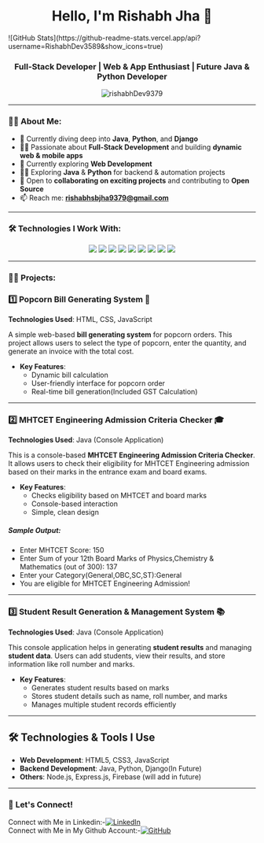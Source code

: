 <h1 align="center">Hello, I'm Rishabh Jha 👋</h1>
![GitHub Stats](https://github-readme-stats.vercel.app/api?username=RishabhDev3589&show_icons=true)
<h3 align="center">Full-Stack Developer | Web & App Enthusiast | Future Java & Python Developer </h3>

<p align="center">
  <img src="https://komarev.com/ghpvc/?username=rishabhDev9379&label=Profile%20views&color=0e75b6&style=flat" alt="rishabhDev9379" />
</p>

---

### 👨‍💻 About Me:
- 🌱 Currently diving deep into **Java**, **Python**, and **Django**
- 👨‍💻 Passionate about **Full-Stack Development** and building **dynamic web & mobile apps**
- 📱 Currently exploring **Web Development**
- 🧑‍💻 Exploring **Java** & **Python** for backend & automation projects
- 🤝 Open to **collaborating on exciting projects** and contributing to **Open Source**
- 📫 Reach me: **rishabhsbjha9379@gmail.com**

---

### 🛠️ **Technologies I Work With:**

<p align="center">
  <img src="https://img.shields.io/badge/HTML5-E34F26?style=flat&logo=html5&logoColor=white" />
  <img src="https://img.shields.io/badge/CSS3-1572B6?style=flat&logo=css3&logoColor=white" />
  <img src="https://img.shields.io/badge/JavaScript-F7DF1E?style=flat&logo=javascript&logoColor=black" />
  <img src="https://img.shields.io/badge/React-20232A?style=flat&logo=react&logoColor=61DAFB" />
  <img src="https://img.shields.io/badge/Java-007396?style=flat&logo=java&logoColor=white" />
  <img src="https://img.shields.io/badge/Python-14354C?style=flat&logo=python&logoColor=white" />
  <img src="https://img.shields.io/badge/Django-092E20?style=flat&logo=django&logoColor=white" />
  <img src="https://img.shields.io/badge/Node.js-339933?style=flat&logo=nodedotjs&logoColor=white" />
  <img src="https://img.shields.io/badge/Git-F05032?style=flat&logo=git&logoColor=white" />
</p>

---
### 👨‍💻 Projects:

### 1️⃣ **Popcorn Bill Generating System** 🍿
**Technologies Used**: HTML, CSS, JavaScript

A simple web-based **bill generating system** for popcorn orders. This project allows users to select the type of popcorn, enter the quantity, and generate an invoice with the total cost.

- **Key Features**:
  - Dynamic bill calculation
  - User-friendly interface for popcorn order
  - Real-time bill generation(Included GST Calculation)
    
---

### 2️⃣ **MHTCET Engineering Admission Criteria Checker** 🎓
**Technologies Used**: Java (Console Application)

This is a console-based **MHTCET Engineering Admission Criteria Checker**. It allows users to check their eligibility for MHTCET Engineering admission based on their marks in the entrance exam and board exams.

- **Key Features**:
  - Checks eligibility based on MHTCET and board marks
  - Console-based interaction
  - Simple, clean design

##### Sample Output:
- Enter MHTCET Score: 150
- Enter Sum of your 12th Board Marks of Physics,Chemistry & Mathematics (out of 300): 137
- Enter your Category(General,OBC,SC,ST):General
- You are eligible for MHTCET Engineering Admission!

---

### 3️⃣ **Student Result Generation & Management System** 📚
**Technologies Used**: Java (Console Application)

This console application helps in generating **student results** and managing **student data**. Users can add students, view their results, and store information like roll number and marks.

- **Key Features**:
  - Generates student results based on marks
  - Stores student details such as name, roll number, and marks
  - Manages multiple student records efficiently

---

## 🛠️ **Technologies & Tools I Use**

- **Web Development**: HTML5, CSS3, JavaScript
- **Backend Development**: Java, Python, Django(In Future)
- **Others**: Node.js, Express.js, Firebase (will add in future)

---

### 💬 **Let's Connect!**


Connect with Me in Linkedin:-[![LinkedIn](https://img.shields.io/badge/LinkedIn-blue?logo=linkedin&logoColor=white)](https://www.linkedin.com/in/rishabh-jhabmnm8)  
Connect with Me in My Github Account:-[![GitHub](https://img.shields.io/badge/GitHub-black?style=flat&logo=github&logoColor=white)](https://github.com/rishabhDev9379)


